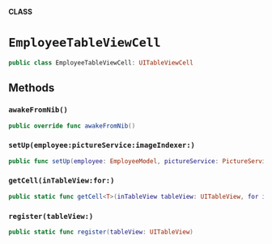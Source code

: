 **CLASS**

# `EmployeeTableViewCell`

```swift
public class EmployeeTableViewCell: UITableViewCell
```

## Methods
### `awakeFromNib()`

```swift
public override func awakeFromNib()
```

### `setUp(employee:pictureService:imageIndexer:)`

```swift
public func setUp(employee: EmployeeModel, pictureService: PictureService, imageIndexer: EmployeeImageIndexer)
```

### `getCell(inTableView:for:)`

```swift
public static func getCell<T>(inTableView tableView: UITableView, for indexPath: IndexPath) -> T?
```

### `register(tableView:)`

```swift
public static func register(tableView: UITableView)
```
